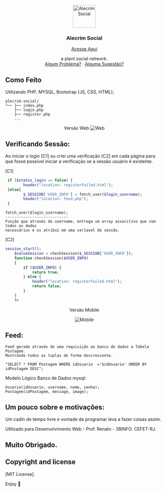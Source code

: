 <p align="center">
  <a href="http://serverboladao.eu5.org/">
    <img src="http://serverboladao.eu5.org/favicon.ico" alt="Alecrim Social" width=72 height=72>
  </a>
  
  <h3 align="center">Alecrim Social</h3>
  
  
<p align="center"><a href="http://serverboladao.eu5.org/">Acesse Aqui</a> </p>
  <p align="center">
    a plant social network.
    <br>
    <a href="https://reponame/issues/new?template=bug.md">Algum Problema?</a>
    ·
    <a href="https://reponame/issues/new?template=feature.md&labels=feature">Alguma Sugestão?</a>
  </p>
</p>




## Como Feito

Utilizando PHP, MYSQL, Bootstrap (JS, CSS, HTML);

```text
alecrim-social/
└── ├── index.php
    ├── login.php
    ├── register.php
    ...
```

<p align="center"> 
  Versão Web
  <img src="https://github.com/vvesly/alecrim-social/blob/master/screen-alecrim/Captura%20de%20tela%20de%202019-08-20%2000-32-36.png?raw=true" alt="Web">
</p>



## Verificando Sessão:

Ao iniciar o login [C1] eu criei uma verificação [C2] em cada página para que fosse possível iniciar a verificação se
a sessão usuário é existente.

[C1]
```php
 if ($status_login == false) {
        header("location: registerFailed.html");
 }else{
        $_SESSION['USER_INFO'] = fetch_user($login_username);
        header("location: feed.php");
 }

```

```text
fetch_user($login_username);
----------------------------
Função que através do username, entrega um array associtívo que com todos os dados
necessários e os atribuí em uma varíavel de sessão.

```




[C2]
```php
session_start();
    $valueSession = checkSession($_SESSION['USER_INFO']);
    function checkSession($USER_INFO)
    {
        if ($USER_INFO) {
            return true;
        } else {
            header("location: registerFailed.html");
            return false;
        }
    }
    ?>
```

<p align="center"> Versão Mobile </p>

<p align="center"> 
  <img src="https://github.com/vvesly/alecrim-social/blob/master/screen-alecrim/Captura%20de%20tela%20de%202019-08-20%2000-31-42.png?raw=true" alt="Mobile">
</p>

## Feed:
```text
Feed gerado através de uma requisição ao banco de dados a Tabela Postagem. 
Mostrando todos as tuplas de forma descrescente.
```

```mysql
"SELECT * FROM Postagem WHERE idUsuario  ='$idUsuario' ORDER BY idPostagem DESC";
```

Modelo Lógico Banco de Dados mysql:

```text
Usuario(idUsuario, username, nome, senha);
Postagem(idPostagem, message, image);
```

## Um pouco sobre e motivações:

Um cadin de tempo livre e vontade de programar leva a fazer coisas assim.

Utilizado para Desenvolvimento Web - Prof. Renato - 3BINFO. CEFET-RJ.


## Muito Obrigado.


## Copyright and license

[MIT License].

Enjoy :metal:
